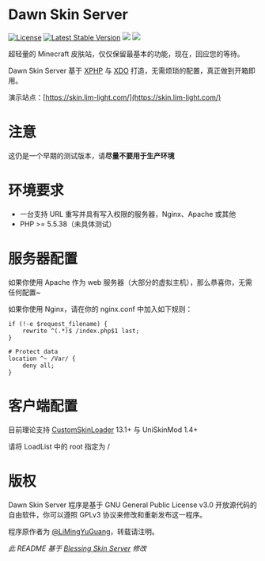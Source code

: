 # Dawn Skin Server

[![License](https://poser.pugx.org/scientificdawn/dawn-skin-server/license?format=flat)](https://packagist.org/packages/scientificdawn/dawn-skin-server) [![Latest Stable Version](https://poser.pugx.org/scientificdawn/dawn-skin-server/version?format=flat)](https://packagist.org/packages/scientificdawn/dawn-skin-server) ![](https://img.shields.io/badge/PHP-5.5.38+-blue.svg) ![](https://api.travis-ci.org/LiMingYuGuang/dawn-skin-server.svg?branch=master)

超轻量的 Minecraft 皮肤站，仅仅保留最基本的功能，现在，回应您的等待。

Dawn Skin Server 基于 [XPHP](https://github.com/xtlsoft/XPHP) 与 [XDO](https://github.com/xtlsoft/XDO) 打造，无需烦琐的配置，真正做到开箱即用。

演示站点：[https://skin.lim-light.com/](https://skin.lim-light.com/)

# 注意

这仍是一个早期的测试版本，请**尽量不要用于生产环境**

# 环境要求

- 一台支持 URL 重写并具有写入权限的服务器，Nginx、Apache 或其他
- PHP >= 5.5.38（未具体测试）

# 服务器配置

如果你使用 Apache 作为 web 服务器（大部分的虚拟主机），那么恭喜你，无需任何配置~

如果你使用 Nginx，请在你的 nginx.conf 中加入如下规则：
```
if (!-e $request_filename) {
    rewrite ^(.*)$ /index.php$1 last;
}

# Protect data
location ^~ /Var/ {
    deny all;
}
```

# 客户端配置

目前理论支持 [CustomSkinLoader](https://github.com/xfl03/MCCustomSkinLoader) 13.1+ 与 UniSkinMod 1.4+

请将 LoadList 中的 root 指定为 /

# 版权

Dawn Skin Server 程序是基于 GNU General Public License v3.0 开放源代码的自由软件，你可以遵照 GPLv3 协议来修改和重新发布这一程序。

程序原作者为 [@LiMingYuGuang](https://emiria.moe/)，转载请注明。

*此 README 基于 [Blessing Skin Server](https://github.com/printempw/blessing-skin-server) 修改*
